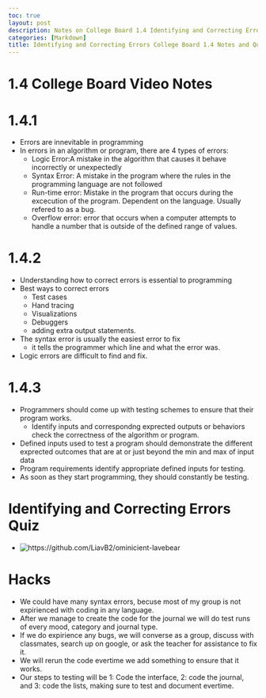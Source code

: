 ```yaml
---
toc: true
layout: post
description: Notes on College Board 1.4 Identifying and Correcting Errors and quiz.
categories: [Markdown]
title: Identifying and Correcting Errors College Board 1.4 Notes and Quiz
---
```


# 1.4 College Board Video Notes

# 1.4.1
- Errors are innevitable in programming
- In errors in an algorithm or program, there are 4 types of errors:
    - Logic Error:A mistake in the algorithm that causes it behave incorrectly or unexpectedly
    - Syntax Error: A mistake in the program where the rules in the programming language are not followed
    - Run-time error: Mistake in the program that occurs during the excecution of the program. Dependent on the language. Usually refered to as a bug.
    - Overflow error: error that occurs when a computer attempts to handle a number that is outside of the defined range of values.

# 1.4.2
- Understanding how to correct errors is essential to programming
- Best ways to correct errors
    - Test cases
    - Hand tracing
    - Visualizations
    - Debuggers
    - adding extra output statements.
- The syntax error is usually the easiest error to fix
    - it tells the programmer which line and what the error was.
- Logic errors are difficult to find and fix.

# 1.4.3
- Programmers should come up with testing schemes to ensure that their program works.
    - Identify inputs and correspondng exprected outputs or behaviors check the correctness of the algorithm or program.
- Defined inputs used to test a program should demonstrate the different exprected outcomes that are at or just beyond the min and max of input data
- Program requirements identify appropriate defined inputs for testing.
- As soon as they start programming, they should constantly be testing.


# Identifying and Correcting Errors Quiz
- ![]({{site.baseurl}}/images/CBICEquiz.png "https://github.com/LiavB2/ominicient-lavebear")

# Hacks 
- We could have many syntax errors, becuse most of my group is not expirienced with coding in any language.
- After we manage to create the code for the journal we will do test runs of every mood, category and journal type.
- If we do expirience any bugs, we will converse as a group, discuss with classmates, search up on google, or ask the teacher for assistance to fix it.
- We will rerun the code evertime we add something to ensure that it works.
- Our steps to testing will be 1: Code the interface, 2: code the journal, and 3: code the lists, making sure to test and document evertime.
